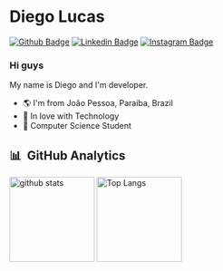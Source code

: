 # Diego Lucas

[![Github Badge](https://img.shields.io/badge/-Github-000?style=flat-square&logo=Github&logoColor=white&link=https://github.com/diegoandcontroll)](https://github.com/diegoandcontroll)
[![Linkedin Badge](https://img.shields.io/badge/-LinkedIn-blue?style=flat-square&logo=Linkedin&logoColor=white&link=https://www.linkedin.com/in/diego-lucas-293682181)](https://www.linkedin.com/in/diego-lucas-293682181)
[![Instagram Badge](https://img.shields.io/badge/-Instagram-C13584?style=flat-square&labelColor=C13584&logo=instagram&logoColor=white&link=https://www.instagram.com/yxydiego/)](https://www.instagram.com/yxydiego/)


### Hi guys 

My name is Diego and I'm developer.
- 🌎 I'm from João Pessoa, Paraíba, Brazil
- 💙 In love with Technology
- 💬 Computer Science Student

## 	:bar_chart: &nbsp;GitHub Analytics
<p align="left"> 
  <img alt="github stats" height="150px" src="https://github-readme-stats-sigma-five.vercel.app/api?username=diegoandcontroll&layout=compact&theme=dracula&show_icons=true" />
  <img alt="Top Langs" height="150px" src="https://github-readme-stats-sigma-five.vercel.app/api/top-langs/?username=diegoandcontroll&layout=compact&theme=dracula&show_icons=true" />
</p>


</p>
<br>
<br>
